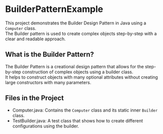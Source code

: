 # BuilderPatternExample

This project demonstrates the Builder Design Pattern in Java using a `Computer` class.  
The Builder pattern is used to create complex objects step-by-step with a clear and readable approach.

## What is the Builder Pattern?

The Builder Pattern is a creational design pattern that allows for the step-by-step construction of complex objects using a builder class.  
It helps to construct objects with many optional attributes without creating large constructors with many parameters.

##  Files in the Project

- Computer.java: Contains the `Computer` class and its static inner `Builder` class.
- TestBuilder.java: A test class that shows how to create different  configurations using the builder.
